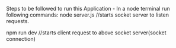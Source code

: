 Steps to be followed to run this Application -
In a node terminal run following commands:
node server.js   //starts socket server to listen requests.

npm run dev      //starts client request to above socket server(socket connection)
